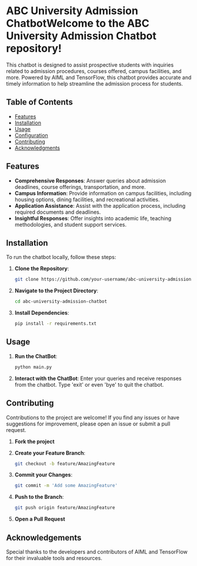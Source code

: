 
# ABC University Admission ChatbotWelcome to the ABC University Admission Chatbot repository! 
This chatbot is designed to assist prospective students with inquiries related to admission procedures, courses offered, campus facilities, and more. 
Powered by AIML and TensorFlow, this chatbot provides accurate and timely information to help streamline the admission process for students.

## Table of Contents

- [Features](#features)
- [Installation](#installation)
- [Usage](#usage)
- [Configuration](#configuration)
- [Contributing](#contributing)
- [Acknowledgments](#acknowledgments)

## Features

- **Comprehensive Responses**: 
		Answer queries about admission deadlines, course offerings, transportation, and more.
- **Campus Information**: 
		Provide information on campus facilities, including housing options, dining facilities, and recreational activities.
- **Application Assistance**: 
		Assist with the application process, including required documents and deadlines.
- **Insightful Responses**: 
		Offer insights into academic life, teaching methodologies, and student support services.

## Installation

To run the chatbot locally, follow these steps:

1. **Clone the Repository**: 
   ```sh
   git clone https://github.com/your-username/abc-university-admission-chatbot.git
	```
	
2. **Navigate to the Project Directory**:
	```sh
	cd abc-university-admission-chatbot
	```
	
3. **Install Dependencies**:
	```sh
	pip install -r requirements.txt
	```
	
## Usage

1. **Run the ChatBot**:
	```sh
	python main.py
	```
	
2. **Interact with the ChatBot**:
	Enter your queries and receive responses from the chatbot.
	Type 'exit' or even 'bye' to quit the chatbot.
	
## Contributing

Contributions to the project are welcome! 
If you find any issues or have suggestions for improvement, please open an issue or submit a pull request.

1. **Fork the project**

2. **Create your Feature Branch**:
	```sh 
	git checkout -b feature/AmazingFeature
	```
	
3. **Commit your Changes**:
	```sh
	git commit -m 'Add some AmazingFeature'
	```
	
4. **Push to the Branch**:
	```sh
	git push origin feature/AmazingFeature
	```
	
5. **Open a Pull Request**

## Acknowledgements

Special thanks to the developers and contributors of AIML and TensorFlow for their invaluable tools and resources.